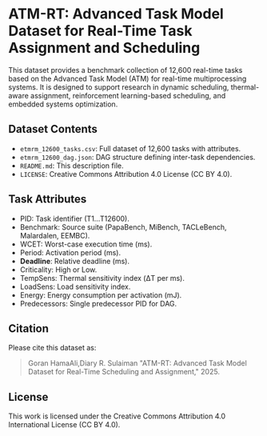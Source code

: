
# ATM-RT: Advanced Task Model Dataset for Real-Time Task Assignment and Scheduling

This dataset provides a benchmark collection of 12,600 real-time tasks based on the Advanced Task Model (ATM) for real-time multiprocessing systems. It is designed to support research in dynamic scheduling, thermal-aware assignment, reinforcement learning-based scheduling, and embedded systems optimization.

## Dataset Contents

- `etmrm_12600_tasks.csv`: Full dataset of 12,600 tasks with attributes.
- `etmrm_12600_dag.json`: DAG structure defining inter-task dependencies.
- `README.md`: This description file.
- `LICENSE`: Creative Commons Attribution 4.0 License (CC BY 4.0).

## Task Attributes

- PID: Task identifier (T1…T12600).
- Benchmark: Source suite (PapaBench, MiBench, TACLeBench, Malardalen, EEMBC).
- WCET: Worst-case execution time (ms).
- Period: Activation period (ms).
- **Deadline**: Relative deadline (ms).
- Criticality: High or Low.
- TempSens: Thermal sensitivity index (ΔT per ms).
- LoadSens: Load sensitivity index.
- Energy: Energy consumption per activation (mJ).
- Predecessors: Single predecessor PID for DAG.

## Citation

Please cite this dataset as:

> Goran HamaAli,Diary R. Sulaiman "ATM-RT: Advanced Task Model Dataset for Real-Time Scheduling and Assignment," 2025.

## License

This work is licensed under the Creative Commons Attribution 4.0 International License (CC BY 4.0).

